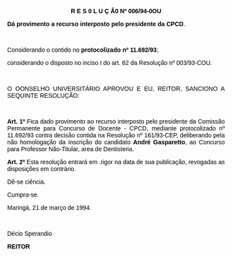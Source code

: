 <BODY TEXT="#000000">

<B><FONT FACE="Arial" SIZE=2><P ALIGN="JUSTIFY"></P>
</FONT><FONT FACE="Arial"><P ALIGN="CENTER">R E S 0 L U &Ccedil; &Atilde;0  Nº 006/94-0OU</P>
<P ALIGN="JUSTIFY"></P>
<P ALIGN="JUSTIFY">D&aacute; provimento a recurso interposto pelo presidente da CPCD</B>.</P>
<P ALIGN="JUSTIFY"></P>
<P ALIGN="JUSTIFY">&nbsp;</P>
<P ALIGN="JUSTIFY">Considerando o contido no <B>protocolizado nº 11.692/93</B>; </P>
<P ALIGN="JUSTIFY">considerando o disposto no inciso I do art. 62 da Resolu&ccedil;&atilde;o nº 003/93-COU.</P>
<P ALIGN="JUSTIFY"></P>
<P ALIGN="JUSTIFY">&nbsp;</P>
<P ALIGN="JUSTIFY">O OONSELHO UNIVERSIT&Aacute;RIO APROVOU E EU, REITOR, SANCIONO A SEQUINTE RESOLU&Ccedil;&Atilde;O:</P>
<P ALIGN="JUSTIFY"></P>
<P ALIGN="JUSTIFY">&nbsp;</P>
<B><P ALIGN="JUSTIFY">Art. 1º</B> Fica dado provimento ao recurso interposto pelo presidente da Comiss&atilde;o Permanente para Concurso de Docente - CPCD, mediante protocolizado nº 11.692/93 contra decis&atilde;o contida na Resolu&ccedil;&atilde;o nº 161/93-CEP, deliberando pela n&atilde;o homologa&ccedil;&atilde;o da inscri&ccedil;&atilde;o do candidato <B>Andr&eacute; Gasparetto</B>, ao Concurso para Professor N&atilde;o-Titular, area de Dentisteria.</P>
<B><P ALIGN="JUSTIFY">Art. 2º</B> Esta resolu&ccedil;&atilde;o entrar&aacute; em .rigor na data de sua publica&ccedil;&atilde;o, revogadas as disposi&ccedil;&otilde;es em contr&aacute;rio.</P>
<P ALIGN="JUSTIFY">D&ecirc;-se ci&ecirc;ncia.</P>
<P ALIGN="JUSTIFY">Cumpra-se.</P>
<P ALIGN="JUSTIFY"></P>
<P ALIGN="JUSTIFY">Maring&aacute;, 21 de mar&ccedil;o de 1994.</P>
<P ALIGN="JUSTIFY"></P>
<P ALIGN="JUSTIFY">&nbsp;</P>
<P ALIGN="JUSTIFY">D&eacute;cio Sperandio</P>
<B><P ALIGN="JUSTIFY">REITOR</P></B></FONT></BODY>

